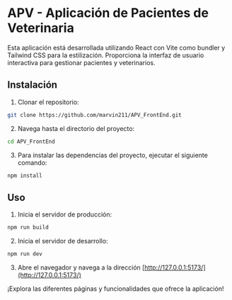 # APV - Aplicación de Pacientes de Veterinaria

Esta aplicación está desarrollada utilizando React con Vite como bundler y Tailwind CSS para la estilización. Proporciona la interfaz de usuario interactiva para gestionar pacientes y veterinarios.

## Instalación

1. Clonar el repositorio:
```bash
git clone https://github.com/marvin211/APV_FrontEnd.git
```

2. Navega hasta el directorio del proyecto:
```bash
cd APV_FrontEnd
```

3. Para instalar las dependencias del proyecto, ejecutar el siguiente comando:
```bash
npm install
```

## Uso

1. Inicia el servidor de producción:
```bash
npm run build
```

2. Inicia el servidor de desarrollo:
```bash
npm run dev
```

3. Abre el navegador y navega a la dirección [http://127.0.0.1:5173/](http://127.0.0.1:5173/)

¡Explora las diferentes páginas y funcionalidades que ofrece la aplicación!




